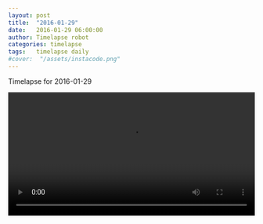 ```yaml
---
layout: post
title:  "2016-01-29"
date:   2016-01-29 06:00:00
author: Timelapse robot
categories: timelapse
tags:	timelapse daily
#cover:  "/assets/instacode.png"
---
```

Timelapse for 2016-01-29

<video width="100%" controls="true">
  <source src="https://rest.s3for.me/bridgeinice/2016-01-29.webm" type="video/webm">
  <source src="https://rest.s3for.me/bridgeinice/2016-01-29.mp4" type="video/mp4">
  Your browser does not support the video tag.
</video>
